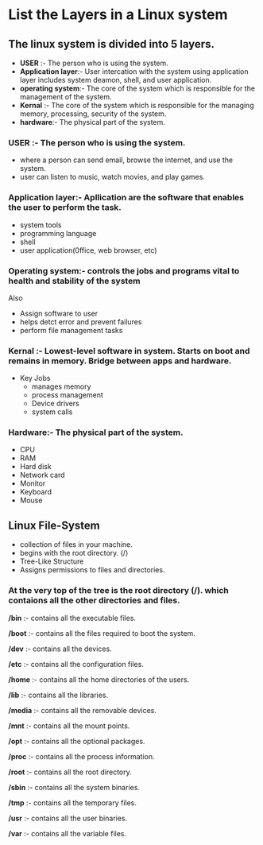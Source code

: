# List the Layers in a Linux system 

## The linux system is divided into 5 layers.

* **USER** :- The person who is using the system.
* **Application layer**:- User intercation with the system using application layer includes system deamon, shell, and user application.
* **operating system**:- The core of the system which is responsible for the management of the system.
* **Kernal** :- The core of the system which is responsible for the managing memory, processing, security of the system.
* **hardware**:- The physical part of the system.

### **USER** :- The person who is using the system.
   - where a person can send email, browse the internet, and use the system.
   - user can listen to music, watch movies, and play games.
  
### **Application layer**:- Apllication are the software that enables the user to perform the task.
   - system tools
   - programming language
   - shell
   - user application(0ffice, web browser, etc)

### **Operating system**:- controls the jobs and programs vital to health and stability of the system
Also
   - Assign software to user
   - helps detct error and prevent failures
   - perform file management tasks

### **Kernal** :- Lowest-level software in system. Starts on boot and remains in memory. Bridge between apps and hardware.
   - Key Jobs
     - manages memory
     - process management
     - Device drivers
     - system calls

### **Hardware**:- The physical part of the system.
   - CPU
   - RAM
   - Hard disk
   - Network card
   - Monitor
   - Keyboard
   - Mouse 

## Linux File-System
   - collection of files in your machine.
   - begins with the root directory. (/)
   - Tree-Like Structure
   - Assigns permissions to files and directories.
  
###  At the very top of the tree is the root directory (/). which contaions all the other directories and files.
**/bin** :- contains all the executable files.

**/boot** :- contains all the files required to boot the system.

**/dev** :- contains all the devices.

**/etc** :- contains all the configuration files.

**/home** :- contains all the home directories of the users.

**/lib** :- contains all the libraries.

**/media** :- contains all the removable devices.

**/mnt** :- contains all the mount points.

**/opt** :- contains all the optional packages.

**/proc** :- contains all the process information.

**/root** :- contains all the root directory.

**/sbin** :- contains all the system binaries.

**/tmp** :- contains all the temporary files.

**/usr** :- contains all the user binaries.

**/var** :- contains all the variable files.